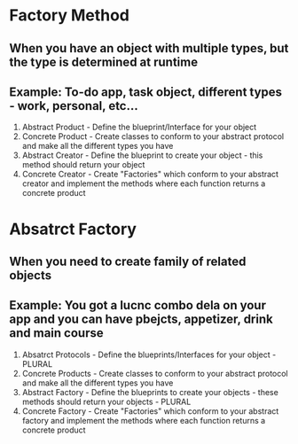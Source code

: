 # Factory Method

## When you have an object with multiple types, but the type is determined at runtime
## Example: To-do app, task object, different types - work, personal, etc...

1. Abstract Product - Define the blueprint/Interface for your object
2. Concrete Product - Create classes to conform to your abstract protocol and make all the different types you have 
3. Abstract Creator - Define the blueprint to create your object - this method should return your object
4. Concrete Creator - Create "Factories" which conform to your abstract creator and implement the methods where each function returns a concrete product

# Absatrct Factory

## When you need to create family of related objects
## Example: You got a lucnc combo dela on your app and you can have  pbejcts, appetizer, drink and main course

1. Absatrct Protocols - Define the blueprints/Interfaces for your object - PLURAL
2. Concrete Products - Create classes to conform to your abstract protocol and make all the different types you have 
3. Abstract Factory - Define the blueprints to create your objects - these methods should return your objects - PLURAL
4. Concrete Factory - Create "Factories" which conform to your abstract factory and implement the methods where each function returns a concrete product

